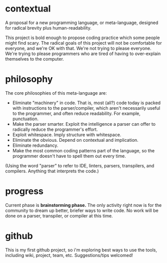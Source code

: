 # contextual
A proposal for a new programming language, or meta-language, designed for radical brevity plus human-readability. 

This project is bold enough to propose coding practice which some people might find scary. The radical goals of this project will not be comfortable for everyone, and we're OK with that. We're not trying to please everyone. We're trying to please programmers who are tired of having to over-explain themselves to the computer. 


# philosophy
The core philosophies of this meta-language are:
- Eliminate "machinery" in code. That is, most (all?) code today is packed with instructions to the parser/compiler, which aren't necessarily useful to the programmer, and often reduce readability. For example, punctuation. 
- Make the parser smarter. Exploit the intelligence a parser can offer to radically reduce the programmer's effort. 
- Exploit whitespace. Imply structure with whitespace. 
- Eliminate the obvious. Depend on contextual and implication. 
- Eliminate redundancy. 
- Make the most common coding patterns part of the language, so the programmer doesn't have to spell them out every time. 

(Using the word "parser" to refer to IDE, linters, parsers, transpilers, and compilers. Anything that interprets the code.)


# progress
Current phase is **brainstorming phase.** The only activity right now is for the community to dream up better, briefer ways to write code. No work will be done on a parser, transpiler, or compiler at this time. 


# github
This is my first github project, so i'm exploring best ways to use the tools, including wiki, project, team, etc. Suggestions/tips welcomed!
